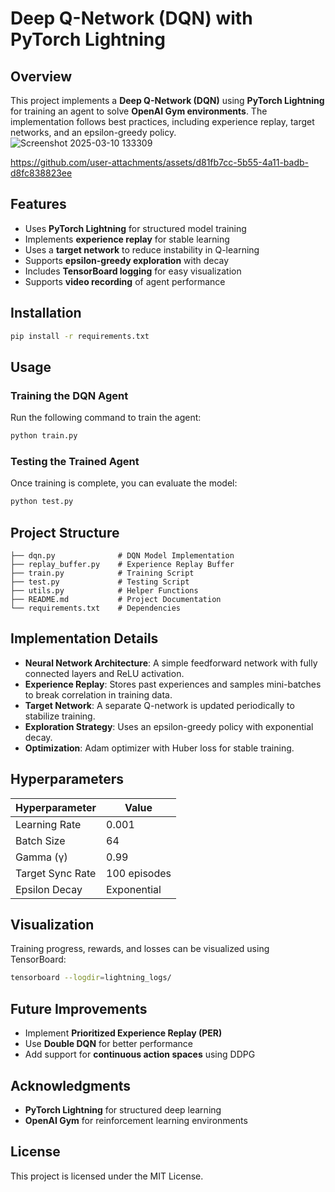 # Deep Q-Network (DQN) with PyTorch Lightning

## Overview
This project implements a **Deep Q-Network (DQN)** using **PyTorch Lightning** for training an agent to solve **OpenAI Gym environments**. The implementation follows best practices, including experience replay, target networks, and an epsilon-greedy policy.  
![Screenshot 2025-03-10 133309](https://github.com/user-attachments/assets/64b8789b-8a52-4217-8f2f-6364a5803f89)    
  

https://github.com/user-attachments/assets/d81fb7cc-5b55-4a11-badb-d8fc838823ee



## Features
- Uses **PyTorch Lightning** for structured model training
- Implements **experience replay** for stable learning
- Uses a **target network** to reduce instability in Q-learning
- Supports **epsilon-greedy exploration** with decay
- Includes **TensorBoard logging** for easy visualization
- Supports **video recording** of agent performance

## Installation
```bash
pip install -r requirements.txt
```

## Usage
### Training the DQN Agent
Run the following command to train the agent:
```bash
python train.py
```

### Testing the Trained Agent
Once training is complete, you can evaluate the model:
```bash
python test.py
```

## Project Structure
```
├── dqn.py              # DQN Model Implementation
├── replay_buffer.py    # Experience Replay Buffer
├── train.py            # Training Script
├── test.py             # Testing Script
├── utils.py            # Helper Functions
├── README.md           # Project Documentation
└── requirements.txt    # Dependencies
```

## Implementation Details
- **Neural Network Architecture**: A simple feedforward network with fully connected layers and ReLU activation.
- **Experience Replay**: Stores past experiences and samples mini-batches to break correlation in training data.
- **Target Network**: A separate Q-network is updated periodically to stabilize training.
- **Exploration Strategy**: Uses an epsilon-greedy policy with exponential decay.
- **Optimization**: Adam optimizer with Huber loss for stable training.

## Hyperparameters
| Hyperparameter  | Value |
|---------------|-------|
| Learning Rate | 0.001 |
| Batch Size    | 64    |
| Gamma (γ)    | 0.99  |
| Target Sync Rate | 100 episodes |
| Epsilon Decay | Exponential |

## Visualization
Training progress, rewards, and losses can be visualized using TensorBoard:
```bash
tensorboard --logdir=lightning_logs/
```

## Future Improvements
- Implement **Prioritized Experience Replay (PER)**
- Use **Double DQN** for better performance
- Add support for **continuous action spaces** using DDPG

## Acknowledgments
- **PyTorch Lightning** for structured deep learning
- **OpenAI Gym** for reinforcement learning environments

## License
This project is licensed under the MIT License.

